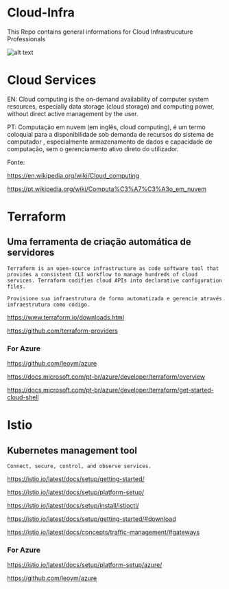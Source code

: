 # Cloud-Infra
This Repo contains general informations for Cloud Infrastrucuture Professionals

![alt text](https://upload.wikimedia.org/wikipedia/commons/thumb/b/b5/Cloud_computing.svg/1024px-Cloud_computing.svg.png "Cloud - Wiki") 

# Cloud Services
  
  EN: Cloud computing is the on-demand availability of computer system resources, especially data storage (cloud storage) and computing power, without direct active management by the user.
  
  PT: Computação em nuvem (em inglês, cloud computing), é um termo coloquial para a disponibilidade sob demanda de recursos do sistema de computador , especialmente armazenamento de dados e capacidade de computação, sem o gerenciamento ativo direto do utilizador.

  Fonte:
  
  https://en.wikipedia.org/wiki/Cloud_computing
  
  https://pt.wikipedia.org/wiki/Computa%C3%A7%C3%A3o_em_nuvem
  
# Terraform
   
  ## Uma ferramenta de criação automática de servidores
  
    Terraform is an open-source infrastructure as code software tool that provides a consistent CLI workflow to manage hundreds of cloud services. Terraform codifies cloud APIs into declarative configuration files.
    
    Provisione sua infraestrutura de forma automatizada e gerencie através infraestrutura como código.
    
  https://www.terraform.io/downloads.html
    
  https://github.com/terraform-providers
      
  ### For Azure
    
  https://github.com/leoym/azure
    
  https://docs.microsoft.com/pt-br/azure/developer/terraform/overview
    
  https://docs.microsoft.com/pt-br/azure/developer/terraform/get-started-cloud-shell
    
  
# Istio

  ## Kubernetes management tool
  
    Connect, secure, control, and observe services.
    
  https://istio.io/latest/docs/setup/getting-started/
  
  https://istio.io/latest/docs/setup/platform-setup/
  
  https://istio.io/latest/docs/setup/install/istioctl/

  https://istio.io/latest/docs/setup/getting-started/#download
  
  https://istio.io/latest/docs/concepts/traffic-management/#gateways

  ### For Azure
    
  https://istio.io/latest/docs/setup/platform-setup/azure/
    
  https://github.com/leoym/azure
 
